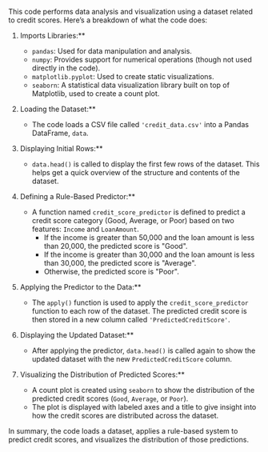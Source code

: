 This code performs data analysis and visualization using a dataset related to credit scores. Here’s a breakdown of what the code does:

1. Imports Libraries:**
   - `pandas`: Used for data manipulation and analysis.
   - `numpy`: Provides support for numerical operations (though not used directly in the code).
   - `matplotlib.pyplot`: Used to create static visualizations.
   - `seaborn`: A statistical data visualization library built on top of Matplotlib, used to create a count plot.

2. Loading the Dataset:**
   - The code loads a CSV file called `'credit_data.csv'` into a Pandas DataFrame, `data`.

3. Displaying Initial Rows:**
   - `data.head()` is called to display the first few rows of the dataset. This helps get a quick overview of the structure and contents of the dataset.

4. Defining a Rule-Based Predictor:**
   - A function named `credit_score_predictor` is defined to predict a credit score category (Good, Average, or Poor) based on two features: `Income` and `LoanAmount`.
     - If the income is greater than 50,000 and the loan amount is less than 20,000, the predicted score is "Good".
     - If the income is greater than 30,000 and the loan amount is less than 30,000, the predicted score is "Average".
     - Otherwise, the predicted score is "Poor".

5. Applying the Predictor to the Data:**
   - The `apply()` function is used to apply the `credit_score_predictor` function to each row of the dataset. The predicted credit score is then stored in a new column called `'PredictedCreditScore'`.

6. Displaying the Updated Dataset:**
   - After applying the predictor, `data.head()` is called again to show the updated dataset with the new `PredictedCreditScore` column.

7. Visualizing the Distribution of Predicted Scores:**
   - A count plot is created using `seaborn` to show the distribution of the predicted credit scores (`Good`, `Average`, or `Poor`). 
   - The plot is displayed with labeled axes and a title to give insight into how the credit scores are distributed across the dataset.

In summary, the code loads a dataset, applies a rule-based system to predict credit scores, and visualizes the distribution of those predictions.
